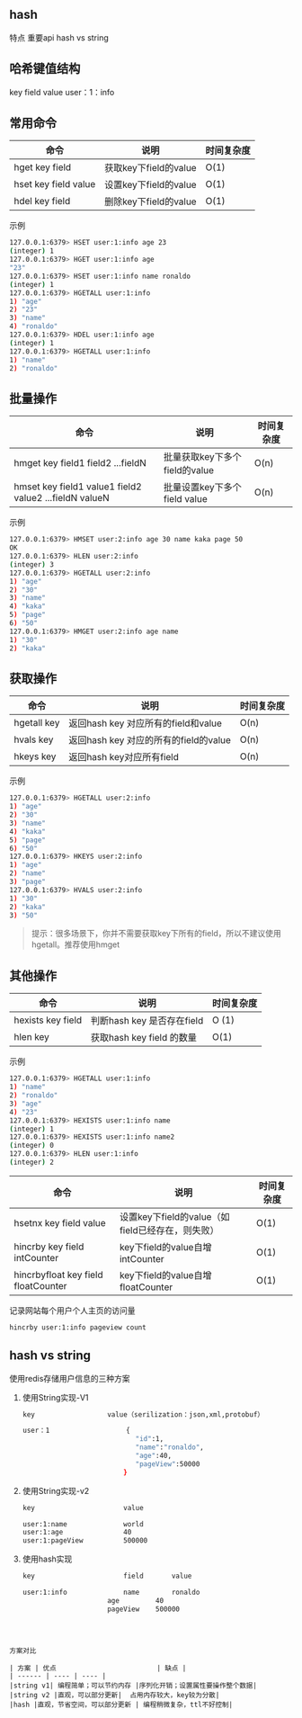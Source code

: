 ## hash

特点
重要api
hash vs string



## 哈希键值结构

key field value
user：1：info





## 常用命令

| 命令 | 说明 | 时间复杂度 |
| ---- | ---- | ---------- |
| hget key field |获取key下field的value | O(1) |
| hset key field value |设置key下field的value| O(1) |
| hdel key field |删除key下field的value| O(1) |

示例

```bash
127.0.0.1:6379> HSET user:1:info age 23
(integer) 1
127.0.0.1:6379> HGET user:1:info age
"23"
127.0.0.1:6379> HSET user:1:info name ronaldo
(integer) 1
127.0.0.1:6379> HGETALL user:1:info
1) "age"
2) "23"
3) "name"
4) "ronaldo"
127.0.0.1:6379> HDEL user:1:info age
(integer) 1
127.0.0.1:6379> HGETALL user:1:info
1) "name"
2) "ronaldo"
```




## 批量操作


| 命令 | 说明 | 时间复杂度 |
| ---- | ---- | ---------- |
|hmget key field1 field2 ...fieldN |批量获取key下多个field的value|O(n)|
|hmset key field1 value1 field2 value2 ...fieldN valueN |批量设置key下多个field value|O(n)|

示例

```bash
127.0.0.1:6379> HMSET user:2:info age 30 name kaka page 50
OK
127.0.0.1:6379> HLEN user:2:info
(integer) 3
127.0.0.1:6379> HGETALL user:2:info
1) "age"
2) "30"
3) "name"
4) "kaka"
5) "page"
6) "50"
127.0.0.1:6379> HMGET user:2:info age name
1) "30"
2) "kaka"
```

##  获取操作


| 命令 | 说明 | 时间复杂度 |
| ---- | ---- | ---------- |
|hgetall key |返回hash key 对应所有的field和value  | O(n)|
|hvals key |返回hash key 对应的所有的field的value  | O(n)|
|hkeys key |返回hash key对应所有field  | O(n)|

示例

```bash
127.0.0.1:6379> HGETALL user:2:info
1) "age"
2) "30"
3) "name"
4) "kaka"
5) "page"
6) "50"
127.0.0.1:6379> HKEYS user:2:info
1) "age"
2) "name"
3) "page"
127.0.0.1:6379> HVALS user:2:info
1) "30"
2) "kaka"
3) "50"
```

> 提示：很多场景下，你并不需要获取key下所有的field，所以不建议使用hgetall。推荐使用hmget 

## 其他操作

| 命令              | 说明                       | 时间复杂度 |
| ----------------- | -------------------------- | ---------- |
| hexists key field | 判断hash key 是否存在field | O (1)      |
| hlen key          | 获取hash key field 的数量  | O(1)       |

示例

```bash
127.0.0.1:6379> HGETALL user:1:info
1) "name"
2) "ronaldo"
3) "age"
4) "23"
127.0.0.1:6379> HEXISTS user:1:info name
(integer) 1
127.0.0.1:6379> HEXISTS user:1:info name2
(integer) 0
127.0.0.1:6379> HLEN user:1:info
(integer) 2
```

| 命令 | 说明 | 时间复杂度 |
| ---- | ---- | ---------- |
|hsetnx key field value|设置key下field的value（如field已经存在，则失败）|O(1)|
|hincrby key field intCounter|key下field的value自增intCounter|O(1)|
|hincrbyfloat key field floatCounter|key下field的value自增floatCounter|O(1)|

记录网站每个用户个人主页的访问量

```bash
hincrby user:1:info pageview count
```



## hash vs string

使用redis存储用户信息的三种方案

1. 使用String实现-V1

   ```bash
   key 					value（serilization：json,xml,protobuf）
   
   user：1					{
                               "id":1,
                               "name":"ronaldo",
                               "age":40,
                               "pageView":50000
                            }
   ```

2. 使用String实现-v2

   ```bash
   key						value
   
   user:1:name				world
   user:1:age				40
   user:1:pageView			500000
   ```

3. 使用hash实现

   ```bash
   key						field		value
   
   user:1:info				name		ronaldo
   						age			40
   						pageView	500000
```
   
   

方案对比

| 方案 | 优点                         | 缺点 |
| ------ | ---- | ---- |
|string v1| 编程简单；可以节约内存 |序列化开销；设置属性要操作整个数据|
|string v2 |直观，可以部分更新|  占用内存较大，key较为分散|
|hash |直观，节省空间，可以部分更新 | 编程稍微复杂，ttl不好控制|


